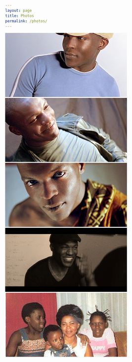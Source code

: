 ```yaml
---
layout: page
title: Photos
permalink: /photos/
---
```


<div class="et-wrapper">
  <div class="et-page et-rotate" et-step="1" et-in="rotateSlideIn" et-out="rotateSlideOut">
<img src="/images/daddy01.jpg" alt="">
  </div>
  <div class="et-page et-rotate" et-step="1" et-in="rotateSlideIn" et-out="rotateSlideOut">
<img src="/images/daddy02.jpg" alt="">
  </div>
  <div class="et-page et-rotate" et-step="1" et-in="rotateSlideIn" et-out="rotateSlideOut">
<img src="/images/daddy03.jpg" alt="">
  </div>
  <div class="et-page et-rotate" et-step="1" et-in="rotateSlideIn" et-out="rotateSlideOut">
<img src="/images/daddy04.jpg" alt="">
  </div>
  <div class="et-page et-rotate" et-step="1" et-in="rotateSlideIn" et-out="rotateSlideOut">
<img src="/images/daddy05.jpg" alt="">
  </div>

</div>